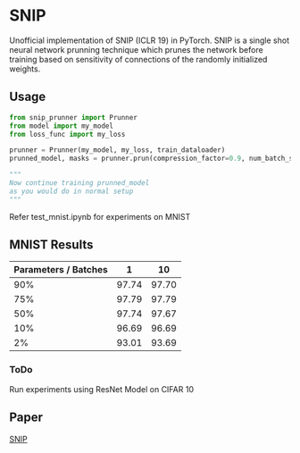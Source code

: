 # SNIP
Unofficial implementation of SNIP (ICLR 19) in PyTorch.
SNIP is a single shot neural network prunning technique which prunes the network before training based on sensitivity of connections of the randomly initialized weights.

## Usage
```python
from snip_prunner import Prunner
from model import my_model
from loss_func import my_loss

prunner = Prunner(my_model, my_loss, train_dataloader)
prunned_model, masks = prunner.prun(compression_factor=0.9, num_batch_sampling=1)

"""
Now continue training prunned_model 
as you would do in normal setup
"""
```
Refer test_mnist.ipynb for experiments on MNIST

## MNIST Results
| Parameters / Batches |    1    |    10    |
|----------------------|---------|----------|
| 90%                  |  97.74  |  97.70   |
| 75%                  |  97.79  |  97.79   |
| 50%                  |  97.74  |  97.67   |
| 10%                  |  96.69  |  96.69   |
|  2%                  |  93.01  |  93.69   |

### ToDo
Run experiments using ResNet Model on CIFAR 10

## Paper
[SNIP](https://openreview.net/pdf?id=B1VZqjAcYX)

